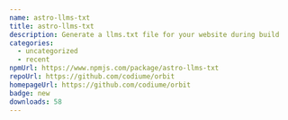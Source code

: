```yaml
---
name: astro-llms-txt
title: astro-llms-txt
description: Generate a llms.txt file for your website during build
categories:
  - uncategorized
  - recent
npmUrl: https://www.npmjs.com/package/astro-llms-txt
repoUrl: https://github.com/codiume/orbit
homepageUrl: https://github.com/codiume/orbit
badge: new
downloads: 58
---
```

